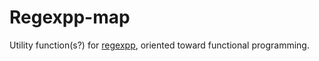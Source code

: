 # Regexpp-map

Utility function(s?) for [regexpp](https://www.npmjs.com/package/@eslint-community/regexpp), oriented toward functional programming.